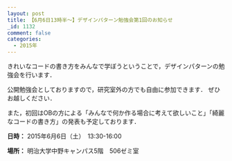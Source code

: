 ```yaml
---
layout: post
title: 【6月6日13時半～】デザインパターン勉強会第1回のお知らせ
_id: 1132
comment: false
categories:
  - 2015年
---
```


きれいなコードの書き方をみんなで学ぼうということで，デザインパターンの勉強会を行います．

公開勉強会としておりますので，研究室外の方でも自由に参加できます．
ぜひお越しください．

また，初回はOBの方による「みんなで何か作る場合に考えて欲しいこと」「綺麗なコードの書き方」の発表も予定しております．

**日時：** 2015年6月6日（土）　13:30-16:00

**場所：** 明治大学中野キャンパス5階　506ゼミ室
